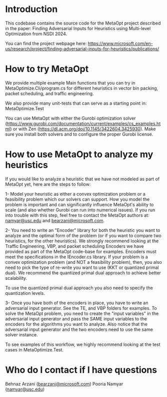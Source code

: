 # Introduction 
This codebase contains the source code for the MetaOpt project described in the paper:
Finding Adversarial Inputs for Heuristics using Multi-level Optimization from NSDI 2024.

You can find the project webpage here:
https://www.microsoft.com/en-us/research/project/finding-adversarial-inputs-for-heuristics/publications/

# How to try MetaOpt

We provide multiple example Main functions that you can try in MetaOptimize.Cli/program.cs for
different heuristics in vector bin packing, packet scheduling, and traffic engineering.

We also provide many unit-tests that can serve as a starting point in: MetaOptimize.Test

You can use MetaOpt with either the Gurobi optimization solver (https://www.gurobi.com/documentation/current/examples/cs_examples.html) 
or with Zen (https://dl.acm.org/doi/10.1145/3422604.3425930).
Make sure you install both solvers and to configure the proper Gurobi license.

# How to use MetaOpt to analyze my heuristics

If you would like to analyze a heuristic that we have not modeled as part of MetaOpt yet, here are the steps to follow:

1- Model your heuristic as either a convex optimization problem or a feasibility problem which our solvers can support.
How you model the problem is important and can significantly influence MetaOpt's ability to scale (and also whether Gurobi can run into
numerical issues). If you run into trouble with this step, feel free to contact the MetaOpt authors at: namyar@usc.edu and bearzani@microsoft.com.

2- You need to write an "Encoder" library for both the heuristic you want to analyze and the optimal form of the problem (or if you want to compare two heuristics, for the other heuristics).
We strongly recommend looking at the Traffic Engineering, VBP, and packet scheduling Encoders we have provided as part of the MetaOpt code-base for examples. 
Encoders must meet the specifications in the IEncoder.cs library. 
If your problem is a convex optimization problem (and NOT a feasibility problem), then, you also need to pick the type of re-write you want to use (KKT or quantized primal dual).
We recommend the quantized primal dual approach to achieve better scalability.

To use the quantized primal dual approach you also need to specify the quantization levels.

3- Once you have both of the encoders in place, you have to write an adversarial input generator. See the TE, and VBP folders for examples.
To solve the MetaOpt problem, you need to create the "input variables" in the adversarial input generator and pass the SAME input variables to the encoders
for the algorithms you want to analyze.
Also notice that the adversarial input generator and the two encoders need to use the same solver instance.

To see examples of this workflow, we highly recommend looking at the test cases in MetaOptimize.Test.

# Who do I contact if I have questions

Behnaz Arzani (bearzani@microsoft.com)
Pooria Namyar (namyar@usc.edu)